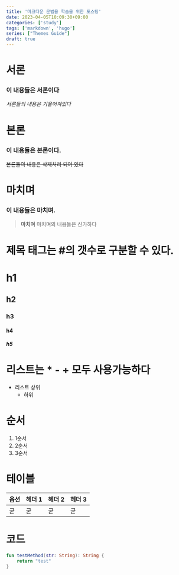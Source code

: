 ```yaml
---
title: '마크다운 문법을 학습을 위한 포스팅'
date: 2023-04-05T10:09:30+09:00
categories: ['study']
tags: ['markdown', 'hugo']
series: ["Themes Guide"]
draft: true
---
```


# 서론
### 이 내용들은 서론이다
_서론들의 내용은 기울어져있다_
# 본론
### 이 내용들은 본론이다.
~~본론들의 내용은 삭제처리 되어 있다~~

# 마치며
### 이 내용들은 마치며.
> **마치며** 마치며의 내용들은 신가하다


# 제목 태그는 #의 갯수로 구분할 수 있다.

# h1
## h2
### h3
#### h4
##### h5


# 리스트는 * - + 모두 사용가능하다
+ 리스트 상위
  * 하위

# 순서
1. 1순서
2. 2순서
3. 3순서

# 테이블
| 옵션  | 헤더 1 | 헤더 2 | 헤더 3 |
|:----|:-----|:-----|:-----|
| 굳   | 굳    | 굳    | 굳    |


# 코드
```kotlin
fun testMethod(str: String): String {
    return "test"
}
```

